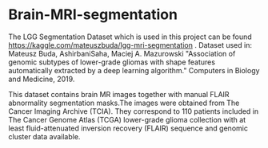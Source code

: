 # Brain-MRI-segmentation
The LGG Segmentation Dataset which is used in this project can be found https://kaggle.com/mateuszbuda/lgg-mri-segmentation .
Dataset used in:
Mateusz Buda, AshirbaniSaha, Maciej A. Mazurowski "Association of genomic subtypes of lower-grade gliomas with shape features automatically extracted by a deep learning algorithm." Computers in Biology and Medicine, 2019.

This dataset contains brain MR images together with manual FLAIR abnormality segmentation masks.The images were obtained from The Cancer Imaging Archive (TCIA).
They correspond to 110 patients included in The Cancer Genome Atlas (TCGA) lower-grade glioma collection with at least fluid-attenuated inversion recovery (FLAIR) sequence and genomic cluster data available.
